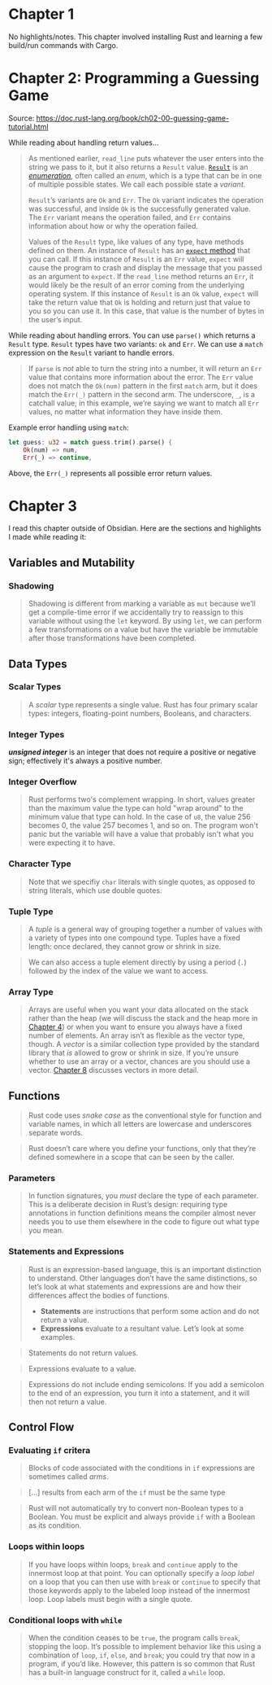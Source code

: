 # Chapter 1

No highlights/notes. This chapter involved installing Rust and learning a few build/run commands with Cargo.

# Chapter 2: Programming a Guessing Game

Source: https://doc.rust-lang.org/book/ch02-00-guessing-game-tutorial.html

While reading about handling return values...

>As mentioned earlier, `read_line` puts whatever the user enters into the string we pass to it, but it also returns a `Result` value. [`Result`](moz-extension://f82c32a8-1cef-4470-bc5e-d82e081d0277/_generated_background_page.html../std/result/enum.Result.html) is an [_enumeration_](moz-extension://f82c32a8-1cef-4470-bc5e-d82e081d0277/_generated_background_page.htmlch06-00-enums.html), often called an _enum_, which is a type that can be in one of multiple possible states. We call each possible state a _variant_.
>
>`Result`’s variants are `Ok` and `Err`. The `Ok` variant indicates the operation was successful, and inside `Ok` is the successfully generated value. The `Err` variant means the operation failed, and `Err` contains information about how or why the operation failed.
>
>Values of the `Result` type, like values of any type, have methods defined on them. An instance of `Result` has an [`expect` method](moz-extension://f82c32a8-1cef-4470-bc5e-d82e081d0277/_generated_background_page.html../std/result/enum.Result.html#method.expect) that you can call. If this instance of `Result` is an `Err` value, `expect` will cause the program to crash and display the message that you passed as an argument to `expect`. If the `read_line` method returns an `Err`, it would likely be the result of an error coming from the underlying operating system. If this instance of `Result` is an `Ok` value, `expect` will take the return value that `Ok` is holding and return just that value to you so you can use it. In this case, that value is the number of bytes in the user’s input.

While reading about handling errors. You can use `parse()` which returns a `Result` type. `Result` types have two variants: `ok` and `Err`. We can use a `match` expression on the `Result` variant to handle errors.

>If `parse` is _not_ able to turn the string into a number, it will return an `Err` value that contains more information about the error. The `Err` value does not match the `Ok(num)` pattern in the first `match` arm, but it does match the `Err(_)` pattern in the second arm. The underscore, `_`, is a catchall value; in this example, we’re saying we want to match all `Err` values, no matter what information they have inside them.

Example error handling using `match`:
```rust
let guess: u32 = match guess.trim().parse() {
	Ok(num) => num,
	Err(_) => continue,
```

Above, the `Err(_)` represents all possible error return values.

# Chapter 3
I read this chapter outside of Obsidian. Here are the sections and highlights I made while reading it:

## Variables and Mutability
### Shadowing
>Shadowing is different from marking a variable as `mut` because we’ll get a compile-time error if we accidentally try to reassign to this variable without using the `let` keyword. By using `let`, we can perform a few transformations on a value but have the variable be immutable after those transformations have been completed.

## Data Types
### Scalar Types
>A _scalar_ type represents a single value. Rust has four primary scalar types: integers, floating-point numbers, Booleans, and characters.

### Integer Types
***unsigned integer*** is an integer that does not require a positive or negative sign; effectively it's always a positive number.

### Integer Overflow
>Rust performs two's complement wrapping. In short, values greater than the maximum value the type can hold "wrap around" to the minimum value that type can hold. In the case of `u8`, the value 256 becomes 0, the value 257 becomes 1, and so on. The program won't panic but the variable will have a value that probably isn't what you were expecting it to have.

### Character Type
>Note that we specifiy `char` literals with single quotes, as opposed to string literals, which use double quotes.

### Tuple Type
> A _tuple_ is a general way of grouping together a number of values with a variety of types into one compound type. Tuples have a fixed length: once declared, they cannot grow or shrink in size.

>We can also access a tuple element directly by using a period (`.`) followed by the index of the value we want to access.

### Array Type
>Arrays are useful when you want your data allocated on the stack rather than the heap (we will discuss the stack and the heap more in [Chapter 4](moz-extension://f82c32a8-1cef-4470-bc5e-d82e081d0277/_generated_background_page.htmlch04-01-what-is-ownership.html#the-stack-and-the-heap)) or when you want to ensure you always have a fixed number of elements. An array isn’t as flexible as the vector type, though. A _vector_ is a similar collection type provided by the standard library that _is_ allowed to grow or shrink in size. If you’re unsure whether to use an array or a vector, chances are you should use a vector. [Chapter 8](moz-extension://f82c32a8-1cef-4470-bc5e-d82e081d0277/_generated_background_page.htmlch08-01-vectors.html) discusses vectors in more detail.

## Functions

>Rust code uses _snake case_ as the conventional style for function and variable names, in which all letters are lowercase and underscores separate words.

>Rust doesn’t care where you define your functions, only that they’re defined somewhere in a scope that can be seen by the caller.

### Parameters
>In function signatures, you _must_ declare the type of each parameter. This is a deliberate decision in Rust’s design: requiring type annotations in function definitions means the compiler almost never needs you to use them elsewhere in the code to figure out what type you mean.

### Statements and Expressions
>Rust is an expression-based language, this is an important distinction to understand. Other languages don’t have the same distinctions, so let’s look at what statements and expressions are and how their differences affect the bodies of functions.
>
>-   **Statements** are instructions that perform some action and do not return a value.
>  -   **Expressions** evaluate to a resultant value. Let’s look at some examples.

>Statements do not return values.

>Expressions evaluate to a value.

>Expressions do not include ending semicolons. If you add a semicolon to the end of an expression, you turn it into a statement, and it will then not return a value.

## Control Flow

### Evaluating `if` critera
>Blocks of code associated with the conditions in `if` expressions are sometimes called *arms*.

>[...] results from each arm of the `if` must be the same type

>Rust will not automatically try to convert non-Boolean types to a Boolean. You must be explicit and always provide `if` with a Boolean as its condition.

### Loops within loops

>If you have loops within loops, `break` and `continue` apply to the innermost loop at that point. You can optionally specify a _loop label_ on a loop that you can then use with `break` or `continue` to specify that those keywords apply to the labeled loop instead of the innermost loop. Loop labels must begin with a single quote.

### Conditional loops with `while`

>When the condition ceases to be `true`, the program calls `break`, stopping the loop. It’s possible to implement behavior like this using a combination of `loop`, `if`, `else`, and `break`; you could try that now in a program, if you’d like. However, this pattern is so common that Rust has a built-in language construct for it, called a `while` loop.